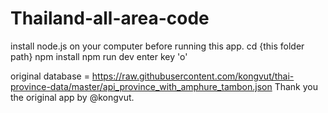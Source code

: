 # Thailand-all-area-code

install node.js on your computer before running this app.
cd {this folder path}
npm install
npm run dev
enter key 'o'

original database = https://raw.githubusercontent.com/kongvut/thai-province-data/master/api_province_with_amphure_tambon.json
Thank you the original app by @kongvut.
